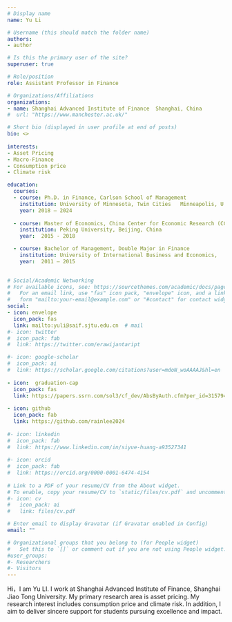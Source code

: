 ```yaml
---
# Display name
name: Yu Li

# Username (this should match the folder name)
authors:
- author

# Is this the primary user of the site?
superuser: true

# Role/position
role: Assistant Professor in Finance

# Organizations/Affiliations
organizations:
- name: Shanghai Advanced Institute of Finance 	Shanghai, China
#  url: "https://www.manchester.ac.uk/"

# Short bio (displayed in user profile at end of posts)
bio: <>
  
interests:
- Asset Pricing
- Macro-Finance
- Consumption price
- Climate risk

education:
  courses:
  - course: Ph.D. in Finance, Carlson School of Management
    institution: University of Minnesota, Twin Cities	Minneapolis, U.S
    year: 2018 – 2024
    
  - course: Master of Economics, China Center for Economic Research (CCER)
    institution: Peking University,	Beijing, China
    year:  2015 - 2018

  - course: Bachelor of Management, Double Major in Finance
    institution: University of International Business and Economics, 	Beijing, China
    year:  2011 – 2015
     

# Social/Academic Networking
# For available icons, see: https://sourcethemes.com/academic/docs/page-builder/#icons
#   For an email link, use "fas" icon pack, "envelope" icon, and a link in the
#   form "mailto:your-email@example.com" or "#contact" for contact widget.
social:
- icon: envelope
  icon_pack: fas
  link: mailto:yuli@saif.sjtu.edu.cn  # mail
#- icon: twitter
#  icon_pack: fab
#  link: https://twitter.com/erawijantaript

#- icon: google-scholar
#  icon_pack: ai
#  link: https://scholar.google.com/citations?user=mdoN_woAAAAJ&hl=en
  
- icon:  graduation-cap
  icon_pack: fas
  link: https://papers.ssrn.com/sol3/cf_dev/AbsByAuth.cfm?per_id=3157945
  
- icon: github
  icon_pack: fab
  link: https://github.com/rainlee2024
  
#- icon: linkedin
#  icon_pack: fab
#  link: https://www.linkedin.com/in/siyue-huang-a93527341
  
#- icon: orcid
#  icon_pack: fab
#  link: https://orcid.org/0000-0001-6474-4154
  
# Link to a PDF of your resume/CV from the About widget.
# To enable, copy your resume/CV to `static/files/cv.pdf` and uncomment the lines below.
#- icon: cv
#   icon_pack: ai
#   link: files/cv.pdf

# Enter email to display Gravatar (if Gravatar enabled in Config)
email: ""

# Organizational groups that you belong to (for People widget)
#   Set this to `[]` or comment out if you are not using People widget.
#user_groups:
#- Researchers
#- Visitors
---
```




Hi，I am Yu LI. I work at Shanghai Advanced Institute of Finance, Shanghai Jiao Tong University. My primary research area is asset pricing. My research interest includes consumption price and climate risk. In addition, I aim to deliver sincere support for students pursuing excellence and impact.

